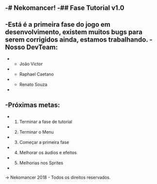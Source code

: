 -# Nekomancer!
-## Fase Tutorial v1.0
-
-Está é a primeira fase do jogo em desenvolvimento, existem muitos bugs para serem corrigidos ainda, estamos trabalhando.
-Nosso **DevTeam**:
-
- - João Victor
- - Raphael Caetano
- - Renato Souza
-
-Próximas metas: 
-
- 1. Terminar a fase de tutorial
- 2. Terminar o Menu
- 3. Começar a primeira fase
- 4. Melhorar os áudios e efeitos
- 5. Melhorias nos Sprites
-
-> Nekomancer 2018 - Todos os direitos reservados.
